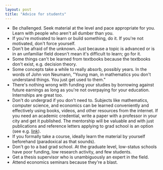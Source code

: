 ```yaml
---
layout: post
title: "Advice for students"
---
```


<script>
  // only run if we're on the post's dedicated page (hack)
  if (window.location.pathname.indexOf("advice-students") > -1) {
    window.location.replace("https://github.com/andrew222651/public_notes/wiki/Advice-for-students");
  }
</script>

* Be challenged. Seek material at the level and pace appropriate for you.
  Learn with people who aren't all dumber than you.
* If you're motivated to learn or build something, do it. If you're not
  motivated, don't force yourself.
* Don't be afraid of the unknown. Just because a topic is advanced or
  is in an unfamiliar field doesn't mean it's difficult to learn; go for it.
* Some things can't be learned from textbooks because the textbooks don't
  exist, e.g. decision theory.
* Some concepts take a while to really absorb, possibly years. In the words
  of John von Neumann,
  "Young man, in mathematics you don't understand things. You just get used to
  them."
* There's nothing wrong with funding your studies by borrowing against future
  earnings as long as you're not overpaying for your education. Internships
  are great too.
* Don't do undergrad if you don't need to. Subjects like mathematics, computer
  science, and economics can be learned conveniently and effectively
  using books, videos, and other resources from the internet.
  If you need an academic credential, write a paper with a professor in your
  city and get it published.
  The mentorship will be valuable and with just publications and reference
  letters applying to grad school is an option (see e.g.
  [link](https://en.wikipedia.org/w/index.php?title=Vladimir_Voevodsky&oldid=1078337374#Early_life_and_education)).
* If you formally take a course, ideally learn the material by yourself
  beforehand (paradoxical as that sounds).
* Don't go to a bad grad school. At the graduate level, low-status schools
  have poor funding, low research activity, and few students.
* Get a thesis supervisor who is unambiguously an expert in the field.
* Attend economics seminars because they're a blast.

<!--
* The world doesn't need more junk research, focus on quality rather than
  quantity.
* Sometimes in research it's more productive to explore without a particular
  target. Open problems can be daunting. Start with something tractable,
  even if it's pretty random. Once you've made progress, you might see how
  your approach can be extended.
-->
